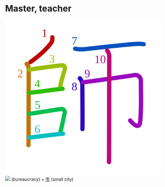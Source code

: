 # Master, teacher
![5e2b](Kanji/kanji-colorize/5e2b.svg)
[![](http://www.kanjidamage.com/assets/radsmall/beuracracy-f955595891b6274d85a4213279d4ca0948b6532e0d8aaef275cc17fed0c7fbc2.jpg)](http://www.kanjidamage.com/kanji/1611-bureaucracy) (bureaucracy) + [市](Kanji/kanji-dict/市.md) (small city)